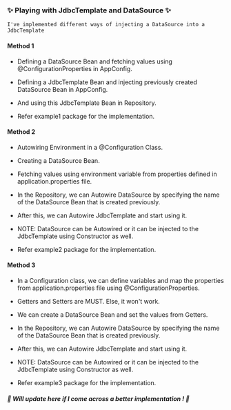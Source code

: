 ### :sparkles: Playing with JdbcTemplate and DataSource :sparkles:

```
I've implemented different ways of injecting a DataSource into a JdbcTemplate
```

#### Method 1

- Defining a DataSource Bean and fetching values using @ConfigurationProperties in AppConfig.
- Defining a JdbcTemplate Bean and injecting previously created DataSource Bean in AppConfig.
- And using this JdbcTemplate Bean in Repository.

- Refer example1 package for the implementation.

#### Method 2

- Autowiring Environment in a @Configuration Class.
- Creating a DataSource Bean.
- Fetching values using environment variable from properties defined in application.properties file.
- In the Repository, we can Autowire DataSource by specifying the name of the DataSource Bean that is created previously.
- After this, we can Autowire JdbcTemplate and start using it.
- NOTE: DataSource can be Autowired or it can be injected to the JdbcTemplate using Constructor as well.

- Refer example2 package for the implementation.

#### Method 3

- In a Configuration class, we can define variables and map the properties from application.properties file using @ConfigurationProperties.
- Getters and Setters are MUST. Else, it won't work.
- We can create a DataSource Bean and set the values from Getters.
- In the Repository, we can Autowire DataSource by specifying the name of the DataSource Bean that is created previously.
- After this, we can Autowire JdbcTemplate and start using it.
- NOTE: DataSource can be Autowired or it can be injected to the JdbcTemplate using Constructor as well.

- Refer example3 package for the implementation.

##### :tada: Will update here if I come across a better implementation ! :tada: